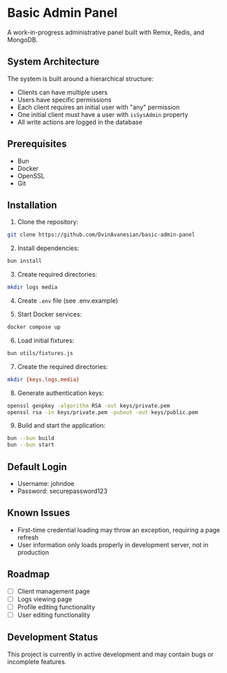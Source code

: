 # Basic Admin Panel

A work-in-progress administrative panel built with Remix, Redis, and MongoDB.

## System Architecture

The system is built around a hierarchical structure:

- Clients can have multiple users
- Users have specific permissions
- Each client requires an initial user with "any" permission
- One initial client must have a user with `isSysAdmin` property
- All write actions are logged in the database

## Prerequisites

- Bun
- Docker
- OpenSSL
- Git

## Installation

1. Clone the repository:

```bash
git clone https://github.com/DvinAvanesian/basic-admin-panel
```

2. Install dependencies:

```bash
bun install
```

3. Create required directories:

```bash
mkdir logs media
```

4. Create `.env` file (see .env.example)

5. Start Docker services:

```bash
docker compose up
```

6. Load initial fixtures:

```bash
bun utils/fixtures.js
```

7. Create the required directories:

```bash
mkdir {keys,logs,media}
```

8. Generate authentication keys:

```bash
openssl genpkey -algorithm RSA -out keys/private.pem
openssl rsa -in keys/private.pem -pubout -out keys/public.pem
```

9. Build and start the application:

```bash
bun --bun build
bun --bun start
```

## Default Login

- Username: johndoe
- Password: securepassword123

## Known Issues

- First-time credential loading may throw an exception, requiring a page refresh
- User information only loads properly in development server, not in production

## Roadmap

- [ ] Client management page
- [ ] Logs viewing page
- [ ] Profile editing functionality
- [ ] User editing functionality

## Development Status

This project is currently in active development and may contain bugs or incomplete features.
